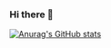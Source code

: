 ### Hi there 👋
[![Anurag's GitHub stats](https://github-readme-stats.vercel.app/api?username=KevinDsouza03a&show_icons=true&theme=dracula)](https://github.com/anuraghazra/github-readme-stats)
<!--
**KevinDsouza03/KevinDsouza03** is a ✨ _special_ ✨ repository because its `README.md` (this file) appears on your GitHub profile.

Here are some ideas to get you started:

- 🔭 I’m currently working on ...
- 🌱 I’m currently learning ...
- 👯 I’m looking to collaborate on ...
- 🤔 I’m looking for help with ...
- 💬 Ask me about ...
- 📫 How to reach me: ...
- 😄 Pronouns: ...
- ⚡ Fun fact: ...
-->

